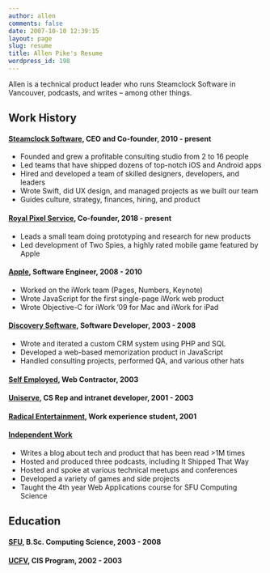 ```yaml
---
author: allen
comments: false
date: 2007-10-10 12:39:15
layout: page
slug: resume
title: Allen Pike's Resume
wordpress_id: 198
---
```


Allen is a technical product leader who runs Steamclock Software in Vancouver, podcasts, and writes – among other things.

## Work History

#### [Steamclock Software](http://www.steamclocksoftware.com/), CEO and Co-founder, 2010 - present

* Founded and grew a profitable consulting studio from 2 to 16 people
* Led teams that have shipped dozens of top-notch iOS and Android apps
* Hired and developed a team of skilled designers, developers, and leaders
* Wrote Swift, did UX design, and managed projects as we built our team
* Guides culture, strategy, finances, hiring, and product

#### [Royal Pixel Service](http://royalpixel.com/), Co-founder, 2018 - present

* Leads a small team doing prototyping and research for new products
* Led development of Two Spies, a highly rated mobile game featured by Apple

#### [Apple](http://www.apple.com/), Software Engineer, 2008 - 2010

* Worked on the iWork team (Pages, Numbers, Keynote)
* Wrote JavaScript for the first single-page iWork web product
* Wrote Objective-C for iWork ’09 for Mac and iWork for iPad

#### [Discovery Software](http://www.discoverysoftware.com/), Software Developer, 2003 - 2008

* Wrote and iterated a custom CRM system using PHP and SQL
* Developed a web-based memorization product in JavaScript
* Handled consulting projects, performed QA, and various other hats

#### [Self Employed](http://steamclocksw.com), Web Contractor, 2003

#### [Uniserve](http://uniserve.com), CS Rep and intranet developer, 2001 - 2003

#### [Radical Entertainment](http://radical.ca), Work experience student, 2001

#### [Independent Work](/)

* Writes a blog about tech and product that has been read >1M times
* Hosted and produced three podcasts, including It Shipped That Way
* Hosted and spoke at various technical meetups and conferences
* Developed a variety of games and side projects
* Taught the 4th year Web Applications course for SFU Computing Science

## Education

#### [SFU](http://www.sfu.ca/), B.Sc. Computing Science, 2003 - 2008

#### [UCFV](http://www.ufv.ca/), CIS Program, 2002 - 2003

